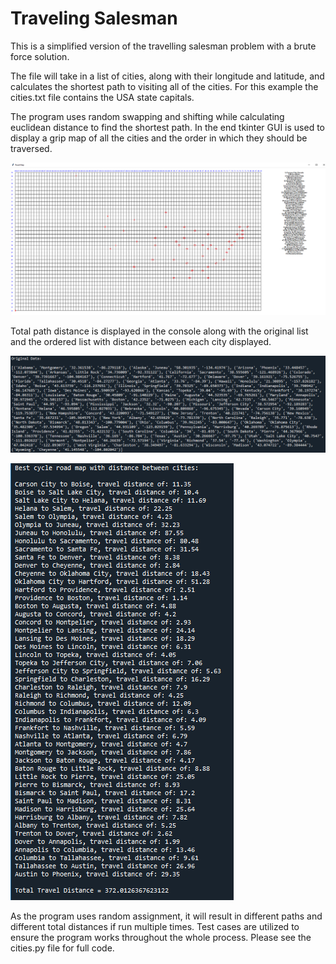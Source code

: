 # Traveling Salesman

This is a simplified version of the travelling salesman problem with a brute force solution.

The file will take in a list of cities, along with their longitude and latitude, and calculates the shortest path to visiting all of the cities.
For this example the cities.txt file contains the USA state capitals.

The program uses random swapping and shifting while calculating euclidean distance to find the shortest path.
In the end tkinter GUI is used to display a grip map of all the cities and the order in which they should be traversed.

![](Road_map_US_capitals.png)

Total path distance is displayed in the console along with the original list and the ordered list with distance between each city displayed.

![](Original_list_cities.png)

![](updated_list_cities.png)


As the program uses random assignment, it will result in different paths and different total distances if run multiple times.
Test cases are utilized to ensure the program works throughout the whole process.
Please see the cities.py file for full code.

